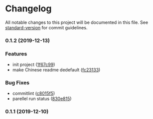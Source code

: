# Changelog

All notable changes to this project will be documented in this file. See [standard-version](https://github.com/conventional-changelog/standard-version) for commit guidelines.

### 0.1.2 (2019-12-13)


### Features

* init project ([1f67c99](https://github.com/yugasun/serverless-component-template/commit/1f67c99d596af69fd44a5091fb9fa552d9fdf2bf))
* make Chinese readme dedefault ([fc23133](https://github.com/yugasun/serverless-component-template/commit/fc231330dfdb813fe8c282c0e7f0c5c6c5c94ee6))


### Bug Fixes

* commitlint ([c8015f5](https://github.com/yugasun/serverless-component-template/commit/c8015f52891885bcb1d035911946291fa92599b2))
* parellel run status ([830e815](https://github.com/yugasun/serverless-component-template/commit/830e81566e4a86dbc655d2e185994016e73aeb0b))

### 0.1.1 (2019-12-10)
